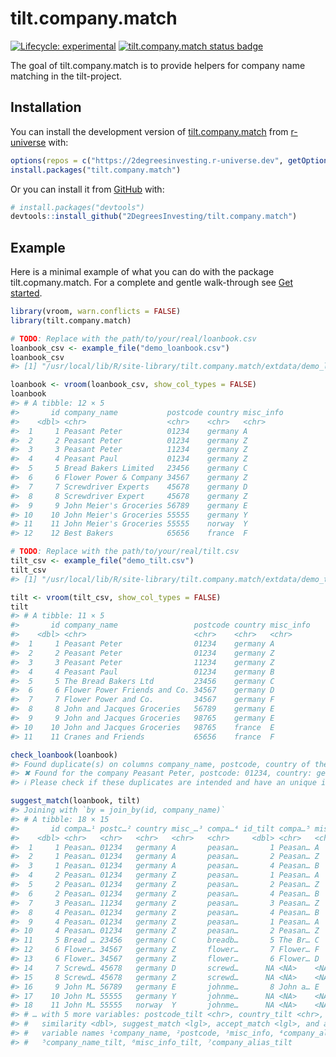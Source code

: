 
<!-- README.md is generated from README.Rmd. Please edit that file -->

# tilt.company.match

<!-- badges: start -->

[![Lifecycle:
experimental](https://img.shields.io/badge/lifecycle-experimental-orange.svg)](https://lifecycle.r-lib.org/articles/stages.html#experimental)
[![tilt.company.match status
badge](https://2degreesinvesting.r-universe.dev/badges/tilt.company.match)](https://2degreesinvesting.r-universe.dev)
<!-- badges: end -->

The goal of tilt.company.match is to provide helpers for company name
matching in the tilt-project.

## Installation

You can install the development version of
[tilt.company.match](https://github.com/2DegreesInvesting/tilt.company.match)
from [r-universe](https://r-universe.dev/) with:

``` r
options(repos = c("https://2degreesinvesting.r-universe.dev", getOption("repos")))
install.packages("tilt.company.match")
```

Or you can install it from [GitHub](https://github.com/) with:

``` r
# install.packages("devtools")
devtools::install_github("2DegreesInvesting/tilt.company.match")
```

## Example

Here is a minimal example of what you can do with the package
tilt.copmany.match. For a complete and gentle walk-through see [Get
started](https://2degreesinvesting.github.io/tilt.company.match/articles/tilt-company-match.html).

``` r
library(vroom, warn.conflicts = FALSE)
library(tilt.company.match)

# TODO: Replace with the path/to/your/real/loanbook.csv
loanbook_csv <- example_file("demo_loanbook.csv")
loanbook_csv
#> [1] "/usr/local/lib/R/site-library/tilt.company.match/extdata/demo_loanbook.csv"

loanbook <- vroom(loanbook_csv, show_col_types = FALSE)
loanbook
#> # A tibble: 12 × 5
#>       id company_name           postcode country misc_info
#>    <dbl> <chr>                  <chr>    <chr>   <chr>    
#>  1     1 Peasant Peter          01234    germany A        
#>  2     2 Peasant Peter          01234    germany Z        
#>  3     3 Peasant Peter          11234    germany Z        
#>  4     4 Peasant Paul           01234    germany Z        
#>  5     5 Bread Bakers Limited   23456    germany C        
#>  6     6 Flower Power & Company 34567    germany Z        
#>  7     7 Screwdriver Experts    45678    germany D        
#>  8     8 Screwdriver Expert     45678    germany Z        
#>  9     9 John Meier's Groceries 56789    germany E        
#> 10    10 John Meier's Groceries 55555    germany Y        
#> 11    11 John Meier's Groceries 55555    norway  Y        
#> 12    12 Best Bakers            65656    france  F

# TODO: Replace with the path/to/your/real/tilt.csv
tilt_csv <- example_file("demo_tilt.csv")
tilt_csv
#> [1] "/usr/local/lib/R/site-library/tilt.company.match/extdata/demo_tilt.csv"

tilt <- vroom(tilt_csv, show_col_types = FALSE)
tilt
#> # A tibble: 11 × 5
#>       id company_name                 postcode country misc_info
#>    <dbl> <chr>                        <chr>    <chr>   <chr>    
#>  1     1 Peasant Peter                01234    germany A        
#>  2     2 Peasant Peter                01234    germany Z        
#>  3     3 Peasant Peter                11234    germany Z        
#>  4     4 Peasant Paul                 01234    germany B        
#>  5     5 The Bread Bakers Ltd         23456    germany C        
#>  6     6 Flower Power Friends and Co. 34567    germany D        
#>  7     7 Flower Power and Co.         34567    germany F        
#>  8     8 John and Jacques Groceries   56789    germany E        
#>  9     9 John and Jacques Groceries   98765    germany E        
#> 10    10 John and Jacques Groceries   98765    france  E        
#> 11    11 Cranes and Friends           65656    france  F

check_loanbook(loanbook)
#> Found duplicate(s) on columns company_name, postcode, country of the data set.
#> ✖ Found for the company Peasant Peter, postcode: 01234, country: germany
#> ℹ Please check if these duplicates are intended and have an unique id.

suggest_match(loanbook, tilt)
#> Joining with `by = join_by(id, company_name)`
#> # A tibble: 18 × 15
#>       id compa…¹ postc…² country misc_…³ compa…⁴ id_tilt compa…⁵ misc_…⁶ compa…⁷
#>    <dbl> <chr>   <chr>   <chr>   <chr>   <chr>     <dbl> <chr>   <chr>   <chr>  
#>  1     1 Peasan… 01234   germany A       peasan…       1 Peasan… A       peasan…
#>  2     1 Peasan… 01234   germany A       peasan…       2 Peasan… Z       peasan…
#>  3     1 Peasan… 01234   germany A       peasan…       4 Peasan… B       peasan…
#>  4     2 Peasan… 01234   germany Z       peasan…       1 Peasan… A       peasan…
#>  5     2 Peasan… 01234   germany Z       peasan…       2 Peasan… Z       peasan…
#>  6     2 Peasan… 01234   germany Z       peasan…       4 Peasan… B       peasan…
#>  7     3 Peasan… 11234   germany Z       peasan…       3 Peasan… Z       peasan…
#>  8     4 Peasan… 01234   germany Z       peasan…       4 Peasan… B       peasan…
#>  9     4 Peasan… 01234   germany Z       peasan…       1 Peasan… A       peasan…
#> 10     4 Peasan… 01234   germany Z       peasan…       2 Peasan… Z       peasan…
#> 11     5 Bread … 23456   germany C       breadb…       5 The Br… C       thebre…
#> 12     6 Flower… 34567   germany Z       flower…       7 Flower… F       flower…
#> 13     6 Flower… 34567   germany Z       flower…       6 Flower… D       flower…
#> 14     7 Screwd… 45678   germany D       screwd…      NA <NA>    <NA>    <NA>   
#> 15     8 Screwd… 45678   germany Z       screwd…      NA <NA>    <NA>    <NA>   
#> 16     9 John M… 56789   germany E       johnme…       8 John a… E       johnja…
#> 17    10 John M… 55555   germany Y       johnme…      NA <NA>    <NA>    <NA>   
#> 18    11 John M… 55555   norway  Y       johnme…      NA <NA>    <NA>    <NA>   
#> # … with 5 more variables: postcode_tilt <chr>, country_tilt <chr>,
#> #   similarity <dbl>, suggest_match <lgl>, accept_match <lgl>, and abbreviated
#> #   variable names ¹​company_name, ²​postcode, ³​misc_info, ⁴​company_alias,
#> #   ⁵​company_name_tilt, ⁶​misc_info_tilt, ⁷​company_alias_tilt
```

